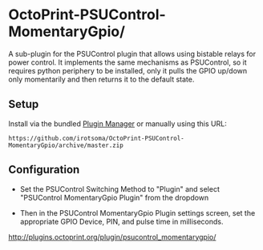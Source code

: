 # OctoPrint-PSUControl-MomentaryGpio/

A sub-plugin for the PSUControl plugin that allows using bistable relays for power control. It implements
the same mechanisms as PSUControl, so it requires python periphery to be installed, only it pulls the GPIO
up/down only momentarily and then returns it to the default state.

## Setup

Install via the bundled [Plugin Manager](https://docs.octoprint.org/en/master/bundledplugins/pluginmanager.html)
or manually using this URL:

    https://github.com/irotsoma/OctoPrint-PSUControl-MomentaryGpio/archive/master.zip

## Configuration

- Set the PSUControl Switching Method to "Plugin" and select "PSUControl MomentaryGpio Plugin" from the dropdown

- Then in the PSUControl MomentaryGpio Plugin settings screen, set the appropriate GPIO Device, PIN, and pulse time in
milliseconds.

http://plugins.octoprint.org/plugin/psucontrol_momentarygpio/
